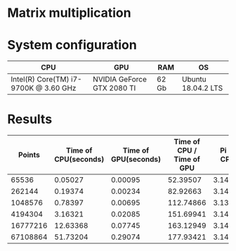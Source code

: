 # Matrix multiplication
# System configuration
| CPU                                   | GPU                        | RAM   | OS                 |
|---------------------------------------|----------------------------|-------|--------------------|
| Intel(R) Core(TM) i7-9700K @ 3.60 GHz | NVIDIA GeForce GTX 2080 TI | 62 Gb | Ubuntu 18.04.2 LTS |

# Results
|Points  |Time of CPU(seconds)|Time of GPU(seconds)|Time of CPU / Time of GPU|Pi of CPU|Pi of GPU|
|--------|--------------------|--------------------|-------------------------|---------|---------|
|65536   |0.05027             |0.00095             |52.39507                 |3.14459  |3.14459  |
|262144  |0.19374             |0.00234             |82.92663                 |3.14406  |3.14406  |
|1048576 |0.78397             |0.00695             |112.74866                |3.13984  |3.13984  |
|4194304 |3.16321             |0.02085             |151.69941                |3.14223  |3.14223  |
|16777216|12.63368            |0.07745             |163.12949                |3.14208  |3.14208  |
|67108864|51.73204            |0.29074             |177.93421                |3.14156  |3.14156  |

